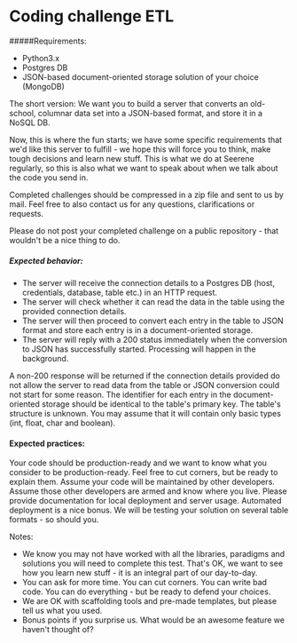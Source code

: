 # Coding challenge ETL

#####Requirements:
* Python3.x
* Postgres DB
* JSON-based document-oriented storage solution of your choice (MongoDB)

The short version:
We want you to build a server that converts an old-school, columnar data set into a JSON-based format, and store it in a NoSQL DB.

Now, this is where the fun starts; we have some specific requirements that we'd like this server to fulfill - we hope this will force you to think, make tough decisions and learn new stuff.
This is what we do at Seerene regularly, so this is also what we want to speak about when we talk about the code you send in. 

Completed challenges should be compressed in a zip file and sent to us by mail. Feel free to also contact us for any questions, clarifications or requests. 

Please do not post your completed challenge on a public repository - that wouldn't be a nice thing to do.

##### Expected behavior:
* The server will receive the connection details to a Postgres DB (host, credentials, database, table etc.) in an HTTP request.
* The server will check whether it can read the data in the table using the provided connection details.
* The server will then proceed to convert each entry in the table to JSON format and store each entry is in a document-oriented storage. 
* The server will reply with a 200 status immediately when the conversion to JSON has successfully started. Processing will happen in the background.

A non-200 response will be returned if the connection details provided do not allow the server to read data from the table or JSON conversion could not start for some reason.
The identifier for each entry in the document-oriented storage should be identical to the table's primary key.
The table's structure is unknown. You may assume that it will contain only basic types (int, float, char and boolean).

#### Expected practices:
Your code should be production-ready and we want to know what you consider to be production-ready. Feel free to cut corners, but be ready to explain them.
Assume your code will be maintained by other developers. Assume those other developers are armed and know where you live.
Please provide documentation for local deployment and server usage. Automated deployment is a nice bonus.
We will be testing your solution on several table formats - so should you.

Notes:
* We know you may not have worked with all the libraries, paradigms and solutions you will need to complete this test. That's OK, we want to see how you learn new stuff - it is an integral part of our day-to-day.
* You can ask for more time. You can cut corners. You can write bad code. You can do everything - but be ready to defend your choices.
* We are OK with scaffolding tools and pre-made templates, but please tell us what you used.
* Bonus points if you surprise us. What would be an awesome feature we haven't thought of?
